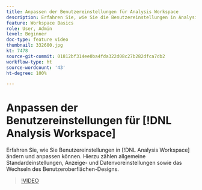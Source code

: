 ```yaml
---
title: Anpassen der Benutzereinstellungen für Analysis Workspace
description: Erfahren Sie, wie Sie die Benutzereinstellungen in Analysis Workspace ändern und anpassen können.
feature: Workspace Basics
role: User, Admin
level: Beginner
doc-type: feature video
thumbnail: 332600.jpg
kt: 7478
source-git-commit: 01812bf314ee0ba4fda322d08c27b282dfca7db2
workflow-type: ht
source-wordcount: '43'
ht-degree: 100%

---
```



# Anpassen der Benutzereinstellungen für [!DNL Analysis Workspace]

Erfahren Sie, wie Sie Benutzereinstellungen in [!DNL Analysis Workspace] ändern und anpassen können. Hierzu zählen allgemeine Standardeinstellungen, Anzeige- und Datenvoreinstellungen sowie das Wechseln des Benutzeroberflächen-Designs.

>[!VIDEO](https://video.tv.adobe.com/v/332600/?quality=12&learn=on)
